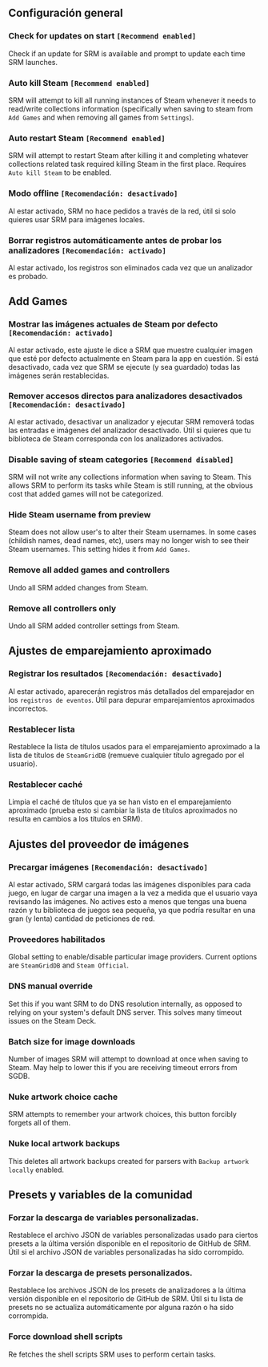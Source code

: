 ## Configuración general
### Check for updates on start `[Recommend enabled]`
Check if an update for SRM is available and prompt to update each time SRM launches.
### Auto kill Steam `[Recommend enabled]`
SRM will attempt to kill all running instances of Steam whenever it needs to read/write collections information (specifically when saving to steam from `Add Games` and when removing all games from `Settings`).
### Auto restart Steam `[Recommend enabled]`
SRM will attempt to restart Steam after killing it and completing whatever collections related task required killing Steam in the first place. Requires `Auto kill Steam` to be enabled.
### Modo offline `[Recomendación: desactivado]`
Al estar activado, SRM no hace pedidos a través de la red, útil si solo quieres usar SRM para imágenes locales.
### Borrar registros automáticamente antes de probar los analizadores `[Recomendación: activado]`
Al estar activado, los registros son eliminados cada vez que un analizador es probado.
## Add Games
### Mostrar las imágenes actuales de Steam por defecto `[Recomendación: activado]`
Al estar activado, este ajuste le dice a SRM que muestre cualquier imagen que esté por defecto actualmente en Steam para la app en cuestión. Si está desactivado, cada vez que SRM se ejecute (y sea guardado) todas las imágenes serán restablecidas.
### Remover accesos directos para analizadores desactivados `[Recomendación: desactivado]`
Al estar activado, desactivar un analizador y ejecutar SRM removerá todas las entradas e imágenes del analizador desactivado. Útil si quieres que tu biblioteca de Steam corresponda con los analizadores activados.
### Disable saving of steam categories `[Recommend disabled]`
SRM will not write any collections information when saving to Steam. This allows SRM to perform its tasks while Steam is still running, at the obvious cost that added games will not be categorized.
### Hide Steam username from preview
Steam does not allow user's to alter their Steam usernames. In some cases (childish names, dead names, etc), users may no longer wish to see their Steam usernames. This setting hides it from `Add Games`.
### Remove all added games and controllers
Undo all SRM added changes from Steam.
### Remove all controllers only
Undo all SRM added controller settings from Steam.
## Ajustes de emparejamiento aproximado
### Registrar los resultados `[Recomendación: desactivado]`
Al estar activado, aparecerán registros más detallados del emparejador en los `registros de eventos`. Útil para depurar emparejamientos aproximados incorrectos.
### Restablecer lista
Restablece la lista de títulos usados para el emparejamiento aproximado a la lista de títulos de `SteamGridDB` (remueve cualquier título agregado por el usuario).
### Restablecer caché
Limpia el caché de títulos que ya se han visto en el emparejamiento aproximado (prueba esto si cambiar la lista de títulos aproximados no resulta en cambios a los títulos en SRM).

## Ajustes del proveedor de imágenes
### Precargar imágenes `[Recomendación: desactivado]`
Al estar activado, SRM cargará todas las imágenes disponibles para cada juego, en lugar de cargar una imagen a la vez a medida que el usuario vaya revisando las imágenes. No actives esto a menos que tengas una buena razón y tu biblioteca de juegos sea pequeña, ya que podría resultar en una gran (y lenta) cantidad de peticiones de red.
### Proveedores habilitados
Global setting to enable/disable particular image providers. Current options are `SteamGridDB` and `Steam Official`.
### DNS manual override
Set this if you want SRM to do DNS resolution internally, as opposed to relying on your system's default DNS server. This solves many timeout issues on the Steam Deck.
### Batch size for image downloads
Number of images SRM will attempt to download at once when saving to Steam. May help to lower this if you are receiving timeout errors from SGDB.
### Nuke artwork choice cache
SRM attempts to remember your artwork choices, this button forcibly forgets all of them.
### Nuke local artwork backups
This deletes all artwork backups created for parsers with `Backup artwork locally` enabled.
## Presets y variables de la comunidad
### Forzar la descarga de variables personalizadas.
Restablece el archivo JSON de variables personalizadas usado para ciertos presets a la última versión disponible en el repositorio de GitHub de SRM. Útil si el archivo JSON de variables personalizadas ha sido corrompido.
### Forzar la descarga de presets personalizados.
Restablece los archivos JSON de los presets de analizadores a la última versión disponible en el repositorio de GitHub de SRM. Útil si tu lista de presets no se actualiza automáticamente por alguna razón o ha sido corrompida.
### Force download shell scripts
Re fetches the shell scripts SRM uses to perform certain tasks.

